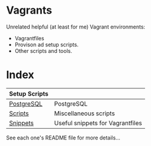 Vagrants
========

Unrelated helpful (at least for me) Vagrant environments:

  * Vagrantfiles
  * Provison ad setup scripts.
  * Other scripts and tools.


Index
=====

| Setup Scripts ||
|---|---|
| [PostgreSQL](PostgreSQL) | PostgreSQL |
| [Scripts](scripts) | Miscellaneous scripts |
| [Snippets](Snippets) | Useful snippets for Vagrantfiles |


See each one's README file for more details...
